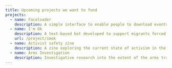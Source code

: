 ```yaml
---
title: Upcoming projects we want to fund
projects:
  - name: Faceloader
    description: A simple interface to enable people to download events data from Facebook and use it in other places
  - name: I'm Ok
    description: A text-based bot developed to support migrants forced to 'sign on' by the UK government
    url: /project/imok
  - name: Activist safety zine
    description: A zine exploring the current state of activism in the UK and how to make it easier and safer for people to get involved
  - name: Arms Investigation
    description: Investigative research into the extent of the arms trade in Greater Manchester, hopefully leading to an exhibition and/or zine (in collaboration with Manchester School of Architecture students)
---
```

